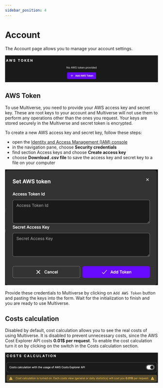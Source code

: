 ```yaml
---
sidebar_position: 4
---
```


# Account

The Account page allows you to manage your account settings.

![Account page](../../static/ui-docs-img/no-aws-token.png)

## AWS Token

To use Multiverse, you need to provide your AWS access key and secret key. These are root keys to your account and 
Multiverse will not use them to perform any operations other than the ones you request. Your keys are stored securely
in the Multiverse and secret token is encrypted.

To create a new AWS access key and secret key, follow these steps:
- open the [Identity and Access Management (IAM) console](https://us-east-1.console.aws.amazon.com/iam/home#/security_credentials)
- in the navigation pane, choose **Security credentials**
- find section Access keys and choose **Create access key**
- choose **Download .csv file** to save the access key and secret key to a file on your computer

![Add AWS Token](../../static/ui-docs-img/aws-token-modal.png)

Provide these credentials to Multiverse by clicking on `Add AWS Token` button and pasting the keys into the form.
Wait for the initialization to finish and you are ready to use Multiverse.

## Costs calculation

Disabled by default, cost calculation allows you to see the real costs of using Multiverse. It is disabled to prevent
unnecessary costs, since the AWS Cost Explorer API costs **0.01$ per request**. To enable the cost calculation turn it on
by clicking on the switch in the Costs calculation section.

![Costs calculation](../../static/ui-docs-img/costs-switch.png)